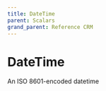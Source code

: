 ```yaml
---
title: DateTime
parent: Scalars
grand_parent: Reference CRM
---
```


# DateTime

An ISO 8601-encoded datetime

